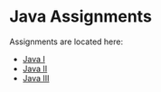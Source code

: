 # Java Assignments
Assignments are located here:

- [Java I](java-I-assignments.md)
- [Java II](java-II-assignments.md)
- [Java III](java-III-assignments.md)

